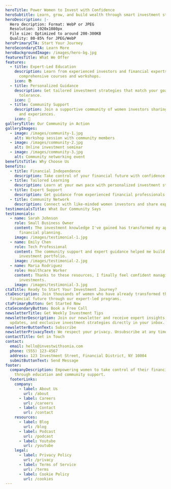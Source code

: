 ```yaml
---
heroTitle: Power Women to Invest with Confidence
heroSubtitle: Learn, grow, and build wealth through smart investment strategies
heroDescription: |-
  Hero decription: Format: WebP or JPEG
  Resolution: 1920x1080px
  File size: Optimized to around 200-300KB
  Quality: 80-85% for JPEG/WebP
heroPrimaryCTA: Start Your Journey
heroSecondaryCTA: Learn More
heroBackgroundImage: /images/hero-bg.jpg
featuresTitle: What We Offer
features:
  - title: Expert-Led Education
    description: Learn from experienced investors and financial experts through
      comprehensive courses and workshops.
    icon: 📚
  - title: Personalized Guidance
    description: Get tailored investment strategies that match your goals and risk
      tolerance.
    icon: 🎯
  - title: Community Support
    description: Join a supportive community of women investors sharing knowledge
      and experiences.
    icon: 👥
galleryTitle: Our Community in Action
galleryImages:
  - image: /images/community-1.jpg
    alt: Workshop session with community members
  - image: /images/community-2.jpg
    alt: Online investment seminar
  - image: /images/community-3.jpg
    alt: Community networking event
benefitsTitle: Why Choose Us
benefits:
  - title: Financial Independence
    description: Take control of your financial future with confidence and knowledge.
  - title: Tailored Learning
    description: Learn at your own pace with personalized investment strategies.
  - title: Expert Support
    description: Get guidance from experienced financial professionals.
  - title: Community Network
    description: Connect with like-minded women investors and share experiences.
testimonialsTitle: What Our Community Says
testimonials:
  - name: Sarah Johnson
    role: Small Business Owner
    content: The investment knowledge I've gained has transformed my approach to
      financial planning.
    image: /images/testimonial-1.jpg
  - name: Emily Chen
    role: Tech Professional
    content: The community support and expert guidance helped me build a strong
      investment portfolio.
    image: /images/testimonial-2.jpg
  - name: Maria Rodriguez
    role: Healthcare Worker
    content: Thanks to these resources, I finally feel confident managing my
      investments.
    image: /images/testimonial-3.jpg
ctaTitle: Ready to Start Your Investment Journey?
ctaDescription: Join thousands of women who have already transformed their
  financial future through our expert-led programs.
ctaPrimaryButton: Get Started Now
ctaSecondaryButton: Book a Free Call
newsletterTitle: Get Weekly Investment Tips
newsletterDescription: Join our newsletter and receive expert insights, market
  updates, and exclusive investment strategies directly in your inbox.
newsletterButtonText: Subscribe
newsletterPrivacyText: We respect your privacy. Unsubscribe at any time.
contactTitle: Get in Touch
contact:
  email: hello@investwithsonia.com
  phone: (555) 123-4567
  address: 123 Investment Street, Financial District, NY 10004
  submitButtonText: Send Message
footer:
  companyDescription: Empowering women to take control of their financial future
    through education and community support.
  footerLinks:
    company:
      - label: About Us
        url: /about
      - label: Careers
        url: /careers
      - label: Contact
        url: /contact
    resources:
      - label: Blog
        url: /blog
      - label: Podcast
        url: /podcast
      - label: Youtube
        url: /youtube
    legal:
      - label: Privacy Policy
        url: /privacy
      - label: Terms of Service
        url: /terms
      - label: Cookie Policy
        url: /cookies
---
```

